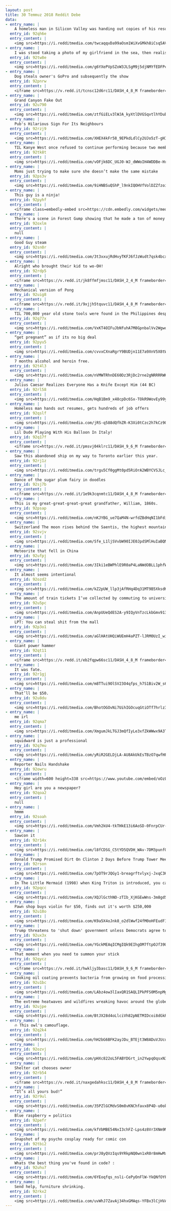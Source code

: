 ```yaml
---
layout: post
title: 30 Temmuz 2018 Reddit Debe
data:
- entry_name: |
    A homeless man in Silicon Valley was handing out copies of his resume
  entry_id: 92qh6e
  entry_content: |
    <img src=https://i.redditmedia.com/twcaqqvDa99aOsm1WiXvGMkh8iCsq5AV3j7wUyPAkT0.png?s=79e5e32cf21c0b2f8532204096894d44 frameborder=0>
- entry_name: |
    I was stood taking a photo of my girlfriend in the sea, then realised so was every other Instagram boyfriend.
  entry_id: 92tw8e
  entry_content: |
    <img src=https://i.redditmedia.com/g6YXePVpSZoW3JLSgM9j5djNMYfEDFPc1oebtToTvco.jpg?s=3da371731a71db082e2f8f90cb2fe330 frameborder=0>
- entry_name: |
    Dog steals owner's GoPro and subsequently the show
  entry_id: 92pnrw
  entry_content: |
    <iframe src=https://v.redd.it/tcnsc12d6rc11/DASH_4_8_M frameborder=0></iframe>
- entry_name: |
    Grand Canyon Fake Out
  entry_id: 92u790
  entry_content: |
    <img src=https://i.redditmedia.com/ztfGiELv3lWJA_kyXtlDVGSqvtlhYDubjmeNi1uiRvE.jpg?s=788089561a034d61be1a348964612e5c frameborder=0>
- entry_name: |
    Pub's Hilarious Sign For Its Neighbours
  entry_id: 92rzj9
  entry_content: |
    <img src=https://i.redditmedia.com/XHEX4kFr58_9EPkdLdlCy2UJo5zT-gHId4cqzbp7Z_4.jpg?s=366691c9b5bfab6b4cf968e95cc3c7c6 frameborder=0>
- entry_name: |
    TIL Kanye West once refused to continue performing because two members of the audience wouldn’t rise to their feet. Both fans had disabilities that made it impossible to stand.
  entry_id: 92tk8t
  entry_content: |
    <img src=https://i.redditmedia.com/vOFjk6DC_UGJ0-WJ_dWWoIH4WDDBe-Hrgto-dj0EXwk.jpg?s=e66aca2aa63a7589d37db52acda9d13e frameborder=0>
- entry_name: |
    Moms just trying to make sure she doesn’t make the same mistake
  entry_id: 92ps3v
  entry_content: |
    <img src=https://i.redditmedia.com/9iHNBSuQShP_l9nkIQOHVfVolDZZfzoi-hZylvgIv_w.jpg?s=c4b592ba9104812cb45b2878715518fb frameborder=0>
- entry_name: |
    This guy is a ninja!
  entry_id: 92pyhf
  entry_content: |
    <iframe class=embedly-embed src=https://cdn.embedly.com/widgets/media.html?src=https%3A%2F%2Fgfycat.com%2Fifr%2FWeepyCompassionateEeve&url=https%3A%2F%2Fgfycat.com%2FWeepyCompassionateEeve&image=https%3A%2F%2Fthumbs.gfycat.com%2FWeepyCompassionateEeve-size_restricted.gif&key=522baf40bd3911e08d854040d3dc5c07&type=text%2Fhtml&schema=gfycat width=600 height=805 scrolling=no frameborder=0 allow=autoplay; fullscreen allowfullscreen=true></iframe>
- entry_name: |
    There's a scene in Forest Gump showing that he made a ton of money from Apple stock purchased in the 70s. When we saw that scene in 1994 we all thought  too bad we missed the boat on that one.
  entry_id: 92oxlm
  entry_content: |
    null
- entry_name: |
    Good Guy steam
  entry_id: 92sn0r
  entry_content: |
    <img src=https://i.redditmedia.com/3t3xxujRdHvyTKFJ6fJzWudt7qsk4bcxVHv4to4zMoA.jpg?s=a35c22077fa8ec11f76b01ba758d2c41 frameborder=0>
- entry_name: |
    Alright who brought their kid to wo-OH!
  entry_id: 92rdp5
  entry_content: |
    <iframe src=https://v.redd.it/jk8ffmfjmsc11/DASH_2_4_M frameborder=0></iframe>
- entry_name: |
    Mechanical version of Pong
  entry_id: 92uig8
  entry_content: |
    <iframe src=https://v.redd.it/9xjjh5tquvc11/DASH_4_8_M frameborder=0></iframe>
- entry_name: |
    TIL 700,000 year old stone tools were found in the Philippines despite the fact that known humans didn't arrive until 600,000 years later. Researches aren't sure how humans got there or what early hominid could have even made them
  entry_id: 92q77x
  entry_content: |
    <img src=https://i.redditmedia.com/VxKT4OIFuJbNfuhA7M8GpnbalVv2Wgwq0mym0e1xAN8.jpg?s=9b4ffedef92890d21774852562531750 frameborder=0>
- entry_name: |
    “get pregnant” as if its no big deal
  entry_id: 92pyu5
  entry_content: |
    <img src=https://i.redditmedia.com/cvvxCXnaRgrY9BUDjn11E7a9XnV5X8tWf11COnTaDrY.jpg?s=c59e20499ef7e6ffaf7bd7c439d35a23 frameborder=0>
- entry_name: |
    7 months alcohol and heroin free.
  entry_id: 92t4l3
  entry_content: |
    <img src=https://i.redditmedia.com/nVMWTRhnDE60Dz3RjDc2rne2gNRRRRWKGOktfWJsQXc.jpg?s=02c2a0a4caa907ce7abbcc119d6b05a4 frameborder=0>
- entry_name: |
    Julius Caesar Realizes Everyone Has a Knife Except Him (44 BC)
  entry_id: 92rl58
  entry_content: |
    <img src=https://i.redditmedia.com/HqB1Bm9_x48cpDc6Sx-TOkR9WovEy99yxmx2ipQip5w.jpg?s=7f6665ecab52d79dc667154472fec107 frameborder=0>
- entry_name: |
    Homeless man hands out resumes, gets hundreds of job offers
  entry_id: 92qslf
  entry_content: |
    <img src=https://i.redditmedia.com/jRS-q588dQfhZR-K3Xi0tCzc2h7kCz90CJyA5b51V2U.jpg?s=abb666ed8d970c0f887082fc145d2f96 frameborder=0>
- entry_name: |
    Lil Dude Playing With His Balloon In Italy!
  entry_id: 92q17f
  entry_content: |
    <iframe src=https://v.redd.it/pmsvj04klrc11/DASH_9_6_M frameborder=0></iframe>
- entry_name: |
    Saw this abandoned ship on my way to Toronto earlier this year.
  entry_id: 92rj1z
  entry_content: |
    <img src=https://i.redditmedia.com/trgu5Cf0ggMt0pd5RiOrA2WBYCVSJLc_PHprdCeKR18.jpg?s=764301b029ac6d782131189ac143ee6b frameborder=0>
- entry_name: |
    Dance of the sugar plum fairy in doodles
  entry_id: 92sj7b
  entry_content: |
    <iframe src=https://v.redd.it/1e9k3cqnmtc11/DASH_4_8_M frameborder=0></iframe>
- entry_name: |
    This is my great-great-great-great grandfather, William, 1860s.
  entry_id: 92psap
  entry_content: |
    <img src=https://i.redditmedia.com/nKJYBG_ue7QaM4N-wrfdZBdHqNI1bFdiiC6eZxRf334.jpg?s=67dca4a4ba033710b0c317836c40aac3 frameborder=0>
- entry_name: |
    Switzerland The moon rises behind the Saentis, the highest mountain of the Alpstein region.
  entry_id: 92svjv
  entry_content: |
    <img src=https://i.redditmedia.com/Sfe_L1ljSVvbW90IJE0JpdSMlHuIaBQNAJeq5JKzYfo.jpg?s=792a39bf2df9245e08c8bb2f91408b30 frameborder=0>
- entry_name: |
    Meteorite that fell in China
  entry_id: 92ufpj
  entry_content: |
    <img src=https://i.redditmedia.com/3Iki1eBWPhlE9R0aP4LaNWdOBLL1phfWK5Ryk24rcvg.jpg?s=577dd7573ff02e87c1fd3d2dcf9323bf frameborder=0>
- entry_name: |
    It almost seems intentional
  entry_id: 92ozd2
  entry_content: |
    <img src=https://i.redditmedia.com/kZ2pUW_llp3jAfRHq4Dq31MT9B5XksdKhvcjkiOzdBQ.jpg?s=c7b51be965bc96f9e8483624db3ef9e4 frameborder=0>
- entry_name: |
    The amount of train tickets I’ve collected by commuting to university for one year
  entry_id: 92u5pc
  entry_content: |
    <img src=https://i.redditmedia.com/AnpUUeQdES2A-y9IQyVnTzcLkbGmv913w2u0H-41uO0.jpg?s=18b76bec8c43da11891c79707e7a5aa0 frameborder=0>
- entry_name: |
    LPT: You can steal shit from the mall
  entry_id: 92p3o1
  entry_content: |
    <img src=https://i.redditmedia.com/aGlHAtUHQiWUEmH4aPZT-lJRM0UzI_wibFWsb-8TjYY.jpg?s=e3d6587e984db79d491bb25f257eb1c6 frameborder=0>
- entry_name: |
    Giant power hammer
  entry_id: 92qt11
  entry_content: |
    <iframe src=https://v.redd.it/eb2fqpw66sc11/DASH_4_8_M frameborder=0></iframe>
- entry_name: |
    It was fate.
  entry_id: 92r1gj
  entry_content: |
    <img src=https://i.redditmedia.com/m8TTui9OlSV23O4qfps_h7S1Biv2W_s6SHCKVhEgUeE.jpg?s=c92c35468629ab0fb53db8cd8b491754 frameborder=0>
- entry_name: |
    That’ll be $50.
  entry_id: 92u8du
  entry_content: |
    <img src=https://i.redditmedia.com/BhotOGOvNi7UihIGOcuqGtiOTf7hrlz3MJDX89WuKzQ.jpg?s=fe65c88d05ee7954ae5e3101b049aa44 frameborder=0>
- entry_name: |
    me irl
  entry_id: 92qma7
  entry_content: |
    <img src=https://i.redditmedia.com/XmgumJkLTGJ3mQfIyLe3xfZkWWwx9A3TTIIoSU6mwVU.png?s=a71e748e20ee2f3d4f9590e303ac8733 frameborder=0>
- entry_name: |
    squidward is just a professional
  entry_id: 92q7mu
  entry_content: |
    <img src=https://i.redditmedia.com/yRiR2GELDjLA-AU8AkUkEsTBzO7qwfHF6nGCwAsVJN0.jpg?s=31ece620f8df2d55973b47bde8b70908 frameborder=0>
- entry_name: |
    Reporter Nails Handshake
  entry_id: 92owru
  entry_content: |
    <iframe width=600 height=338 src=https://www.youtube.com/embed/oOzLujqFSzw?feature=oembed&enablejsapi=1 frameborder=0 allow=autoplay; encrypted-media allowfullscreen></iframe>
- entry_name: |
    Hey girl are you a newspaper?
  entry_id: 92qoa2
  entry_content: |
    null
- entry_name: |
    hmmm
  entry_id: 92soah
  entry_content: |
    <img src=https://i.redditmedia.com/Vmh2kU4-tkTHkE13i6AoSD-0FnrpCUr-S2IO4YhkiP0.jpg?s=2a6f018782e547dba54d188ff87b4032 frameborder=0>
- entry_name: |
    Sawcon it
  entry_id: 92r14x
  entry_content: |
    <img src=https://i.redditmedia.com/l8fCDSG_C5tYD5QVDH_WAv-7DM3punfOFi-PeTaKV5I.jpg?s=669676b918acab7188346c3ac1150523 frameborder=0>
- entry_name: |
    Donald Trump Promised Dirt On Clinton 2 Days Before Trump Tower Meeting: 'Trump never delivered on his promise after his eldest son Donald Trump Jr., son-in-law Jared Kushner and then campaign manager Paul Manafort met with attorney Natalia Veselnitskaya in 2016.'
  entry_id: 92rson
  entry_content: |
    <img src=https://i.redditmedia.com/7pOT9rJQGy1-breagrftvlyxj-JxqC3KCAAocYM7kTA.jpg?s=d5aabfba0e4b484e9816ac44d9a53f40 frameborder=0>
- entry_name: |
    In The Little Mermaid (1998) when King Triton is introduced, you can see Mickey, Donald, Goofy and Kermit the Frog in the crowd, underwater...
  entry_id: 92pqcc
  entry_content: |
    <img src=https://i.redditmedia.com/XQJlGcthNO-zTIb_XjKGEwWns-3m8gdSBTSRoGt7_fs.jpg?s=f2b29242288fe026136c64dcfabe009c frameborder=0>
- entry_name: |
    Pawn shop buys violin for $50, finds out it's worth $250,000
  entry_id: 92u18o
  entry_content: |
    <img src=https://i.redditmedia.com/K9a5X4oJnk8_o2dlWwf24fM0oHFEudF16sF4LLH1RGU.jpg?s=fda00eea4c216237a07ac15dfe054ca8 frameborder=0>
- entry_name: |
    Trump threatens to 'shut down' government unless Democrats agree to fund Mexico wall
  entry_id: 92ux3x
  entry_content: |
    <img src=https://i.redditmedia.com/YGckMEAqICMgIQk9EIhgOM7ftpOJf39UWOXk0CaSjZQ.jpg?s=802f66be50154b7d18eba1c0b3779d49 frameborder=0>
- entry_name: |
    That moment when you need to summon your stick
  entry_id: 92qycz
  entry_content: |
    <iframe src=https://v.redd.it/hwkljy3basc11/DASH_9_6_M frameborder=0></iframe>
- entry_name: |
    Cooking oil coating prevents bacteria from growing on food processing equipment, resulting in a 1,000x reduction in bacterial levels inside the industrial machines tested, finds new study. Coating a stainless steel surface with an everyday cooking oil appears effective in repelling bacteria.
  entry_id: 92u1bc
  entry_content: |
    <img src=https://i.redditmedia.com/LAbz4ow3lIaxQR1SAQLIPkPFS0M5npMg9CuzZrXqg4M.jpg?s=508b938ae5d067dc0797cb6b15aff789 frameborder=0>
- entry_name: |
    The extreme heatwaves and wildfires wreaking havoc around the globe are “the face of climate change,” one of the world’s leading climate scientists has declared, with the impacts of global warming now “playing out in real time.”
  entry_id: 92ujpe
  entry_content: |
    <img src=https://i.redditmedia.com/BtJX28d4oLlciVh82pNETMIDcoi8dGkR_-yaTGYSzz8.jpg?s=b641e6c55331db83898cc494ad7b52ae frameborder=0>
- entry_name: |
    🔥 This owl's camouflage.
  entry_id: 92q2k4
  entry_content: |
    <img src=https://i.redditmedia.com/hH2bG6BFK2ayJDu_BTEjt3W8ADuVJUcuJmHODRTNB9c.jpg?s=d3f502403697157e0946bfc0115883aa frameborder=0>
- entry_name: |
  entry_id: 92ozvj
  entry_content: |
    <img src=https://i.redditmedia.com/pHXc822oL5FABYDGrt_in2YwpqOqsxN3pRXEuh7PtCQ.jpg?s=232624eb9fb45252f2ac4ea6c6ca0ba8 frameborder=0>
- entry_name: |
    Shelter cat chooses owner
  entry_id: 92rb54
  entry_content: |
    <iframe src=https://v.redd.it/naxgedahksc11/DASH_4_8_M frameborder=0></iframe>
- entry_name: |
    “It’s all yours bud!”
  entry_id: 92r9ul
  entry_content: |
    <img src=https://i.redditmedia.com/35PZlGCMdvS0m8vKNChfavx8P4D-u0okg_lQqOwsYKM.jpg?s=2633d81f3e31bfe12aed3ffe38242382 frameborder=0>
- entry_name: |
    Blue raspberry = politics
  entry_id: 92pefr
  entry_content: |
    <img src=https://i.redditmedia.com/kfVbMBE54NxI3chFZ-Lps4z8Vr3XNm9M5PbIRiPm5rM.jpg?s=3106be0827b960e56bae6ea18aff4747 frameborder=0>
- entry_name: |
    Snapshot of my psycho cosplay ready for comic con
  entry_id: 92tbi2
  entry_content: |
    <img src=https://i.redditmedia.com/prJ8yQVzIqs9YRkpNQ0wn1xR0r8mHwMxlwvpacv_sRE.jpg?s=1b7b37e1be0666e3164725b1b5c2f360 frameborder=0>
- entry_name: |
    Whats the best thing you've found in code? :
  entry_id: 92uhu7
  entry_content: |
    <img src=https://i.redditmedia.com/6YEoqfqs_nsli-CePyOnFlW-YkQNfOYF_3qYCLLpsfc.jpg?s=0fa8854d0e12fa7356a50d9861962f9a frameborder=0>
- entry_name: |
    Send help, furniture shrinking.
  entry_id: 92rkx2
  entry_content: |
    <img src=https://i.redditmedia.com/uvWhJ7ZavAj34hxGMAqs-YFBx3lCjHVA_nYLyJ4eXt0.jpg?s=6b0df4d66b24f24d4c58ee3006b2353a frameborder=0>
---
```

